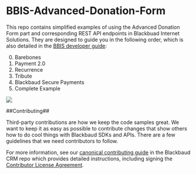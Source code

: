 BBIS-Advanced-Donation-Form
===========================

This repo contains simplified examples of using the Advanced Donation Form part and corresponding REST API endpoints in Blackbuad Internet Solutions.  They are designed to guide you in the following order, which is also detailed in the [BBIS developer guide](http://developer.blackbaud.com/guide/advanced-donation-form/):

0. Barebones
0. Payment 2.0
0. Recurrence
0. Tribute
0. Blackbaud Secure Payments
0. Complete Example

![](https://github.com/blackbaud-community/Blackbaud-CRM/blob/gh-pages/images/BBIS-Advanced-Donation-Form-Complete.png)

##Contributing##

Third-party contributions are how we keep the code samples great. We want to keep it as easy as possible to contribute changes that show others how to do cool things with Blackbaud SDKs and APIs. There are a few guidelines that we need contributors to follow.

For more information, see our [canonical contributing guide](https://github.com/blackbaud-community/Blackbaud-CRM/blob/master/CONTRIBUTING.md) in the Blackbaud CRM repo which provides detailed instructions, including signing the [Contributor License Agreement](http://developer.blackbaud.com/cla).

